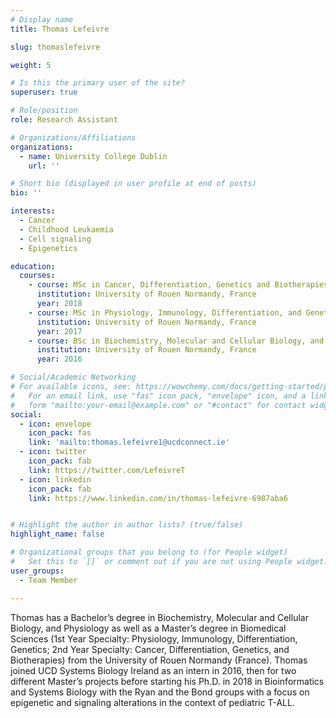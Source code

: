```yaml
---
# Display name
title: Thomas Lefeivre

slug: thomaslefeivre

weight: 5

# Is this the primary user of the site?
superuser: true

# Role/position
role: Research Assistant

# Organizations/Affiliations
organizations:
  - name: University College Dublin
    url: ''

# Short bio (displayed in user profile at end of posts)
bio: '' 

interests:
  - Cancer
  - Childhood Leukaemia
  - Cell signaling
  - Epigenetics

education:
  courses:
    - course: MSc in Cancer, Differentiation, Genetics and Biotherapies
      institution: University of Rouen Normandy, France
      year: 2018
    - course: MSc in Physiology, Immunology, Differentiation, and Genetics
      institution: University of Rouen Normandy, France
      year: 2017
    - course: BSc in Biochemistry, Molecular and Cellular Biology, and Physiology
      institution: University of Rouen Normandy, France
      year: 2016

# Social/Academic Networking
# For available icons, see: https://wowchemy.com/docs/getting-started/page-builder/#icons
#   For an email link, use "fas" icon pack, "envelope" icon, and a link in the
#   form "mailto:your-email@example.com" or "#contact" for contact widget.
social:
  - icon: envelope
    icon_pack: fas
    link: 'mailto:thomas.lefeivre1@ucdconnect.ie'
  - icon: twitter
    icon_pack: fab
    link: https://twitter.com/LefeivreT
  - icon: linkedin
    icon_pack: fab
    link: https://www.linkedin.com/in/thomas-lefeivre-6987aba6


# Highlight the author in author lists? (true/false)
highlight_name: false

# Organizational groups that you belong to (for People widget)
#   Set this to `[]` or comment out if you are not using People widget.
user_groups: 
  - Team Member

---
```


Thomas has a Bachelor’s degree in Biochemistry, Molecular and Cellular Biology, and Physiology as well as a Master’s degree in Biomedical Sciences (1st Year Specialty: Physiology, Immunology, Differentiation, Genetics; 2nd Year Specialty: Cancer, Differentiation, Genetics, and Biotherapies) from the University of Rouen Normandy (France). Thomas joined UCD Systems Biology Ireland as an intern in 2016, then for two different Master’s projects before starting his Ph.D. in 2018 in Bioinformatics and Systems Biology with the Ryan and the Bond groups with a focus on epigenetic and signaling alterations in the context of pediatric T-ALL. 

